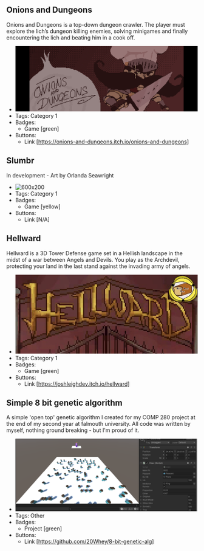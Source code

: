 ## Onions and Dungeons
Onions and Dungeons is a top-down dungeon crawler. The player must explore the lich’s dungeon killing enemies, solving minigames and finally encountering the lich and beating him in a cook off.
- ![600x200](../assets/FeNwGz.png)
- Tags: Category 1
- Badges:
  - Game [green]
- Buttons:
  - Link [https://onions-and-dungeons.itch.io/onions-and-dungeons]

## Slumbr
In development - Art by Orlanda Seawright
- ![600x200](../assets/Title_Mockup.png)
- Tags: Category 1
- Badges:
  - Game [yellow]
- Buttons:
  - Link [N/A]

## Hellward
Hellward is a 3D Tower Defense game set in a Hellish landscape in the midst of a war between Angels and Devils. You play as the Archdevil, protecting your land in the last stand against the invading army of angels.
- ![600x260](../assets/Hellward.jpg)
- Tags: Category 1
- Badges:
  - Game [green]
- Buttons:
  - Link [https://joshleighdev.itch.io/hellward]

## Simple 8 bit genetic algorithm 
A simple 'open top' genetic algorithm I created for my COMP 280 project at the end of my second year at falmouth university. All code was written by myself, nothing ground breaking - but I'm proud of it.
- ![600x260](../assets/gnetic.png)
- Tags: Other
- Badges:
  - Project [green]
- Buttons:
  - Link [https://github.com/20Whey/8-bit-genetic-alg]
